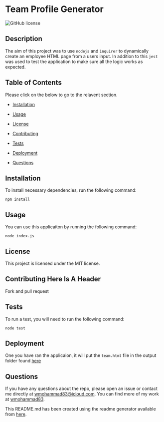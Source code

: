 # Team Profile Generator

![GitHub license](https://img.shields.io/badge/license-MIT-blue.svg)

## Description

The aim of this project was to use `nodejs` and `inquirer` to dynamically create an employee HTML page from a users input. In addition to this `jest` was used to test the application to make sure all the logic works as expected.

## Table of Contents

Please click on the below to go to the relavent section.

- [Installation](#installation)
- [Usage](#usage)
- [License](#license)
- [Contributing](#contributing-here-is-a-header)
- [Tests](#tests)

- [Deployment](#deployment)
- [Questions](#questions)

## Installation

To install necessary dependencies, run the following command:

    npm install


## Usage

You can use this applicaiton by running the following command:

    node index.js

## License

This project is licensed under the MIT license.

## Contributing Here Is A Header

Fork and pull request

## Tests

To run a test, you will need to run the following command:

    node test

## Deployment

One you have ran the applicaion, it will put the `team.html` file in the output folder found [here](https://github.com/wmohammad83/teamProfileGenerator/tree/main/output)

## Questions

If you have any questions about the repo, please open an issue or contact me directly at wmohammad83@icloud.com. You can find more of my work at [wmohammad83](https://github.com/wmohammad83/).

This README.md has been created using the readme generator available from [here](https://github.com/wmohammad83/ReadMeGenerator).

